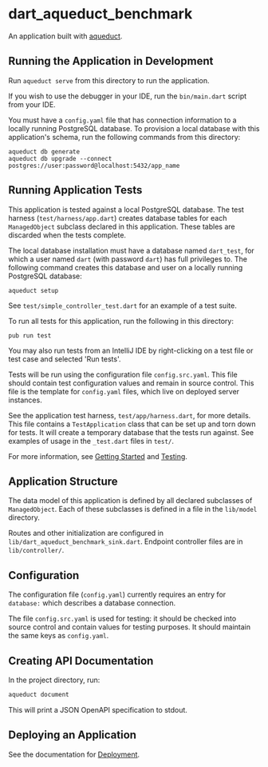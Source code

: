 # dart_aqueduct_benchmark

An application built with [aqueduct](https://github.com/stablekernel/aqueduct).

## Running the Application in Development

Run `aqueduct serve` from this directory to run the application.

If you wish to use the debugger in your IDE, run the `bin/main.dart` script from your IDE.

You must have a `config.yaml` file that has connection information to a locally running PostgreSQL database. To provision a local database with this application's schema, run the following commands from this directory:

```
aqueduct db generate
aqueduct db upgrade --connect postgres://user:password@localhost:5432/app_name
```

## Running Application Tests

This application is tested against a local PostgreSQL database. The test harness (`test/harness/app.dart`) creates database tables for each `ManagedObject` subclass declared in this application. These tables are discarded when the tests complete.

The local database installation must have a database named `dart_test`, for which a user named `dart` (with password `dart`) has full privileges to.
The following command creates this database and user on a locally running PostgreSQL database:

```
aqueduct setup
```

See `test/simple_controller_test.dart` for an example of a test suite.

To run all tests for this application, run the following in this directory:

```
pub run test
```

You may also run tests from an IntelliJ IDE by right-clicking on a test file or test case and selected 'Run tests'.

Tests will be run using the configuration file `config.src.yaml`. This file should contain  test configuration values and remain in source control. This file is the template for `config.yaml` files, which live on deployed server instances. 

See the application test harness, `test/app/harness.dart`, for more details. This file contains a `TestApplication` class that can be set up and torn down for tests. It will create a temporary database that the tests run against. See examples of usage in the `_test.dart` files in `test/`.

For more information, see [Getting Started](https://aqueduct.io/docs/) and [Testing](https://aqueduct.io/docs/testing/overview).

## Application Structure

The data model of this application is defined by all declared subclasses of `ManagedObject`. Each of these subclasses is defined in a file in the `lib/model` directory.

Routes and other initialization are configured in `lib/dart_aqueduct_benchmark_sink.dart`. Endpoint controller files are in `lib/controller/`.


## Configuration

The configuration file (`config.yaml`) currently requires an entry for `database:` which describes a database connection.

The file `config.src.yaml` is used for testing: it should be checked into source control and contain values for testing purposes. It should maintain the same keys as `config.yaml`.

## Creating API Documentation

In the project directory, run:

```bash
aqueduct document
```

This will print a JSON OpenAPI specification to stdout.

## Deploying an Application

See the documentation for [Deployment](https://aqueduct.io/docs/deploy/overview/).